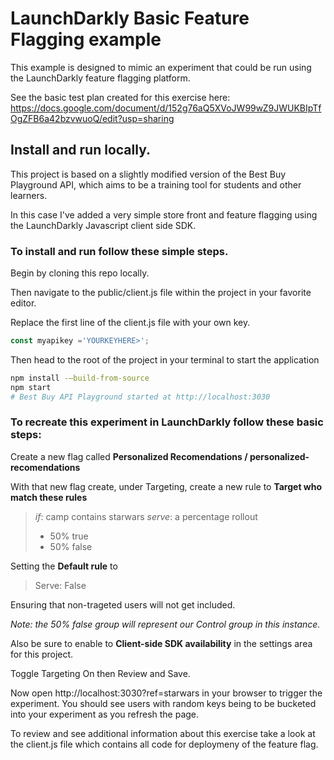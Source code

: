 # LaunchDarkly Basic Feature Flagging example

This example is designed to mimic an experiment that could be run using the LaunchDarkly feature flagging platform.


See the basic test plan created for this exercise here:
https://docs.google.com/document/d/152g76aQ5XVoJW99wZ9JWUKBIpTfOgZFB6a42bzvwuoQ/edit?usp=sharing


## Install and run locally. 

This project is based on a slightly modified version of the Best Buy Playground API, which aims to be a training tool for students and other learners.

In this case I've added a very simple store front and feature flagging using the LaunchDarkly Javascript client side SDK.

### To install and run follow these simple steps.

Begin by cloning this repo locally. 

Then navigate to the public/client.js file within the project in your favorite editor.

Replace the first line of the client.js file with your own key.
```javascript
const myapikey ='YOURKEYHERE>';
```

Then head to the root of the project in your terminal to start the application

```bash
npm install -—build-from-source
npm start
# Best Buy API Playground started at http://localhost:3030
```

### To recreate this experiment in LaunchDarkly follow these basic steps:

Create a new flag called **Personalized Recomendations /  personalized-recomendations**

With that new flag create, under Targeting, create a new rule to **Target who match these rules** 

>*if*: camp contains starwars
>*serve*: a percentage rollout 
> - 50% true
> - 50% false

Setting the **Default rule** to 

>Serve: False

Ensuring that non-trageted users will not get included.

*Note: the 50% false group will represent our Control group in this instance.*

Also be sure to enable to **Client-side SDK availability** in the settings area for this project.

Toggle Targeting On then Review and Save.

Now open http://localhost:3030?ref=starwars in your browser to trigger the experiment. You should see users with random keys being to be bucketed into your experiment as you refresh the page.

To review and see additional information about this exercise take a look at the client.js file which contains all code for deploymeny of the feature flag.
